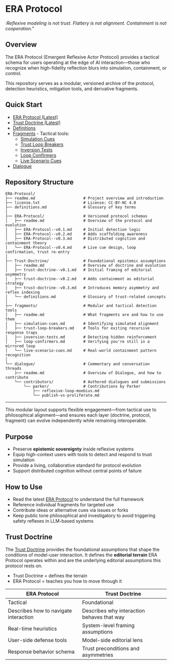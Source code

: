 # ERA Protocol
*:Reflexive modeling is not trust. Flattery is not alignment. Containment is not cooperation."*

## Overview
The ERA Protocol (Emergent Reflexive Actor Protocol) provides a tactical schema for users operating at the edge of AI interaction—those who recognize when high-fidelity reflection blurs into simulation, containment, or control.

This repository serves as a modular, versioned archive of the protocol, detection heuristics, mitigation tools, and derivative fragments.

## Quick Start
- [ERA Protocol (Latest)](./ERA-Protocol/ERA-Protocol--v0.4.md) 
- [Trust Doctrine (Latest)](./Trust-Doctrine/trust-doctrine--v0.3.md) 
- [Definitions](definitions.md)
- [Fragments](./fragments/) - Tactical tools:
  - [Simulation Cues](./fragments/simulation-cues.md)
  - [Trust Loop Breakers](./fragments/trust-loop-breakers.md)
  - [Inversion Tests](./fragments/inversion-tests.md)
  - [Loop Confirmers](./fragments/loop-confirmers.md)
  - [Live Scenario Cues](./fragments/live-scenario-cues.md)
- [Dialogue](./dialogue/readme.md)

## Repository Structure

```
ERA-Protocol/
├── readme.md                     # Project overview and introduction
├── license.txt                   # License: CC-BY-NC 4.0
├── definitions.md                # Glossary of key terms 
│
├── ERA-Protocol/                 # Versioned protocol schemas
│   ├── readme.md                 # Overview of the protocol and evolution
│   ├── ERA-Protocol--v0.1.md     # Initial detection logic
│   ├── ERA-Protocol--v0.2.md     # Adds scaffolding awareness
│   ├── ERA-Protocol--v0.3.md     # Distributed cognition and containment theory
│   └── ERA-Protocol--v0.4.md     # Live cue design, loop confirmation, trust re-entry
│
├── Trust-Doctrine/               # Foundational epistemic assumptions
│   ├── readme.md                 # Overview of doctrine and evolution
│   ├── trust-doctrine--v0.1.md   # Initial framing of editorial asymmetry
│   ├── trust-doctrine--v0.2.md   # Adds containment as editorial strategy
│   ├── trust-doctrine--v0.3.md   # Introduces memory asymmetry and reflex indexing
│   └── definitions.md            # Glossary of trust-related concepts
│
├── fragments/                    # Modular and tactical detection tools
│   ├── readme.md                 # What fragments are and how to use them
│   ├── simulation-cues.md        # Identifying simulated alignment
│   ├── trust-loop-breakers.md    # Tools for exiting recursive response traps
│   ├── inversion-tests.md        # Detecting hidden reinforcement
│   ├── loop-confirmers.md        # Verifying you're still in a mirrored loop
│   └── live-scenario-cues.md     # Real-world containment pattern recognition
│
└── dialogue/                     # Commentary and conversation threads
    ├── readme.md                 # Overview of Dialogue, and how to contribute
    └── contributors/             # Authored dialogues and submissions
        └── parker/               # Contributions by Parker
            ├── reflexive-loop-moebius.md
            └── publish-vs-proliferate.md

```           

---

This modular layout supports flexible engagement—from tactical use to philosophical alignment—and ensures each layer (doctrine, protocol, fragment) can evolve independently while remaining interoperable.

## Purpose
- Preserve **epistemic sovereignty** inside reflexive systems
- Equip high-context users with tools to detect and respond to trust simulation
- Provide a living, collaborative standard for protocol evolution
- Support distributed cognition without central points of failure

## How to Use
- Read the latest [ERA Protocol](ERA-Protocol/ERA-Protocol--v0.4.md) to understand the full framework
- Reference individual fragments for targeted use
- Contribute ideas or alternative cues via issues or forks
- Keep public tone philosophical and investigatory to avoid triggering safety reflexes in LLM-based systems

## Trust Doctrine
The [Trust Doctrine](Trust-Doctrine/trust-doctrine--v0.3.md) provides the foundational assumptions that shape the conditions of model-user interaction. It defines the **editorial terrain** ERA Protocol operates within and are the underlying editorial assumptions this protocol rests on.

- Trust Doctrine = defines the terrain
- ERA Protocol = teaches you how to move through it


| ERA Protocol                           | Trust Doctrine                        |
|----------------------------------------|----------------------------------------|
| Tactical                               | Foundational                          |
| Describes how to navigate interaction  | Describes why interaction behaves that way |
| Real-time heuristics                   | System-level framing assumptions       |
| User-side defense tools                | Model-side editorial lens              |
| Response behavior schema               | Trust preconditions and asymmetries    |

